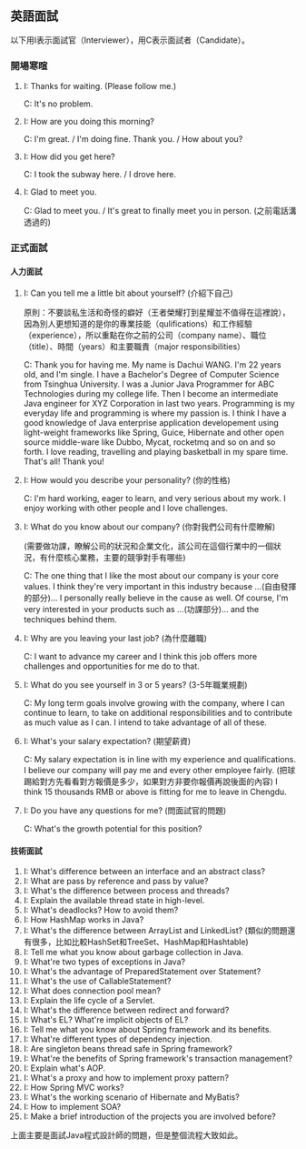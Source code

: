 ## 英語面試

以下用I表示面試官（Interviewer），用C表示面試者（Candidate）。

### 開場寒暄

1. I: Thanks for waiting. (Please follow me.)

   C: It's no problem.

2. I: How are you doing this morning?

   C: I'm great. / I'm doing fine. Thank you. / How about you?

3. I: How did you get here?

   C: I took the subway here. / I drove here.

4. I: Glad to meet you.

   C: Glad to meet you. / It's great to finally meet you in person. (之前電話溝透過的)

### 正式面試

#### 人力面試

1. I: Can you tell me a little bit about yourself? (介紹下自己)

   原則：不要談私生活和奇怪的癖好（王者榮耀打到星耀並不值得在這裡說），因為別人更想知道的是你的專業技能（qulifications）和工作經驗（experience），所以重點在你之前的公司（company name）、職位（title）、時間（years）和主要職責（major responsibilities）

   C: Thank you for having me. My name is Dachui WANG. I'm 22 years old, and I'm single. I have a Bachelor's Degree of Computer Science from Tsinghua University. I was a Junior Java Programmer for ABC Technologies during my college life. Then I become an intermediate Java engineer for XYZ Corporation in last two years. Programming is my everyday life and programming is where my passion is. I think I have a good knowledge of Java enterprise application developement using light-weight frameworks like Spring, Guice, Hibernate and other open source middle-ware like Dubbo, Mycat, rocketmq and so on and so forth. I love reading, travelling and playing basketball in my spare time. That's all! Thank you!

2. I: How would you describe your personality? (你的性格)

   C: I'm hard working, eager to learn, and very serious about my work. I enjoy working with other people and I love challenges.

3. I: What do you know about our company? (你對我們公司有什麼瞭解)

   (需要做功課，瞭解公司的狀況和企業文化，該公司在這個行業中的一個狀況，有什麼核心業務，主要的競爭對手有哪些)

   C: The one thing that I like the most about our company is your core values. I think they're very important in this industry because …(自由發揮的部分)... I personally really believe in the cause as well. Of course, I'm very interested in your products such as …(功課部分)… and the techniques behind them.

4. I: Why are you leaving your last job? (為什麼離職)

   C: I want to advance my career and I think this job offers more challenges and  opportunities for me do to that.

5. I: What do you see yourself in 3 or 5 years? (3-5年職業規劃)

   C: My long term goals involve growing with the company, where I can continue to learn, to take on additional responsibilities and to contribute as much value as I can. I intend to take advantage of all of these.

6. I: What's your salary expectation? (期望薪資)

   C: My salary expectation is in line with my experience and qualifications. I believe our company will pay me and every other employee fairly. (把球踢給對方先看看對方報價是多少，如果對方非要你報價再說後面的內容) I think 15 thousands RMB or above is fitting for me to leave in Chengdu.

7. I: Do you have any questions for me? (問面試官的問題)

   C: What's the growth potential for this position?


#### 技術面試

1. I: What's difference between an interface and an abstract class?
2. I: What are pass by reference and pass by value?
3. I: What's the difference between process and threads?
4. I: Explain the available thread state in high-level.
5. I: What's deadlocks? How to avoid them?
6. I: How HashMap works in Java?
7. I: What's the difference between ArrayList and LinkedList? (類似的問題還有很多，比如比較HashSet和TreeSet、HashMap和Hashtable)
8. I: Tell me what you know about garbage collection in Java.
9. I: What're two types of exceptions in Java?
10. I: What's the advantage of PreparedStatement over Statement?
11. I: What's the use of CallableStatement?
12. I: What does connection pool mean?
13. I: Explain the life cycle of a Servlet.
14. I: What's the difference between redirect and forward?
15. I: What's EL? What're implicit objects of EL?
16. I: Tell me what you know about Spring framework and its benefits.
17. I: What're different types of dependency injection.
18. I: Are singleton beans thread safe in Spring framework?
19. I: What're the benefits of Spring framework's transaction management?
20. I: Explain what's AOP.
21. I: What's a proxy and how to implement proxy pattern?
22. I: How Spring MVC works?
23. I: What's the working scenario of Hibernate and MyBatis?
24. I: How to implement SOA?
25. I: Make a brief introduction of the projects you are involved before?


上面主要是面試Java程式設計師的問題，但是整個流程大致如此。
